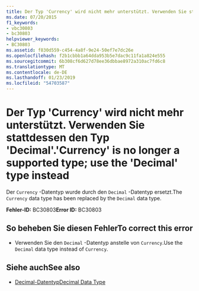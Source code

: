 ```yaml
---
title: Der Typ 'Currency' wird nicht mehr unterstützt. Verwenden Sie stattdessen den Typ 'Decimal'.
ms.date: 07/20/2015
f1_keywords:
- vbc30803
- bc30803
helpviewer_keywords:
- BC30803
ms.assetid: f830d559-c454-4a8f-9e24-50ef7e7dc26e
ms.openlocfilehash: f2b1cbbb1a64dda953b5e7dac9c11fa1a824e555
ms.sourcegitcommit: 6b308cf6d627d78ee36dbbae8972a310ac7fd6c8
ms.translationtype: MT
ms.contentlocale: de-DE
ms.lasthandoff: 01/23/2019
ms.locfileid: "54703587"
---
```

# <a name="currency-is-no-longer-a-supported-type-use-the-decimal-type-instead"></a><span data-ttu-id="26fb9-102">Der Typ 'Currency' wird nicht mehr unterstützt. Verwenden Sie stattdessen den Typ 'Decimal'.</span><span class="sxs-lookup"><span data-stu-id="26fb9-102">'Currency' is no longer a supported type; use the 'Decimal' type instead</span></span>
<span data-ttu-id="26fb9-103">Der `Currency` -Datentyp wurde durch den `Decimal` -Datentyp ersetzt.</span><span class="sxs-lookup"><span data-stu-id="26fb9-103">The `Currency` data type has been replaced by the `Decimal` data type.</span></span>  
  
 <span data-ttu-id="26fb9-104">**Fehler-ID:** BC30803</span><span class="sxs-lookup"><span data-stu-id="26fb9-104">**Error ID:** BC30803</span></span>  
  
## <a name="to-correct-this-error"></a><span data-ttu-id="26fb9-105">So beheben Sie diesen Fehler</span><span class="sxs-lookup"><span data-stu-id="26fb9-105">To correct this error</span></span>  
  
-   <span data-ttu-id="26fb9-106">Verwenden Sie den `Decimal` -Datentyp anstelle von `Currency`.</span><span class="sxs-lookup"><span data-stu-id="26fb9-106">Use the `Decimal` data type instead of `Currency`.</span></span>  
  
## <a name="see-also"></a><span data-ttu-id="26fb9-107">Siehe auch</span><span class="sxs-lookup"><span data-stu-id="26fb9-107">See also</span></span>
- [<span data-ttu-id="26fb9-108">Decimal-Datentyp</span><span class="sxs-lookup"><span data-stu-id="26fb9-108">Decimal Data Type</span></span>](../../visual-basic/language-reference/data-types/decimal-data-type.md)

